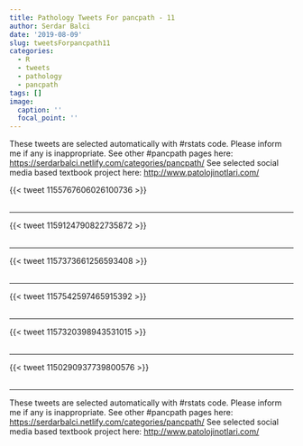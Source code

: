 ```yaml
---
title: Pathology Tweets For pancpath - 11
author: Serdar Balci
date: '2019-08-09'
slug: tweetsForpancpath11
categories:
  - R
  - tweets
  - pathology
  - pancpath
tags: []
image:
  caption: ''
  focal_point: ''
---
```



These tweets are selected automatically with #rstats code. Please inform me if any is inappropriate.
See other #pancpath pages here: https://serdarbalci.netlify.com/categories/pancpath/ 
See selected social media based textbook project here: http://www.patolojinotlari.com/

{{< tweet 1155767606026100736 >}}
<br>
<br>
<hr>
{{< tweet 1159124790822735872 >}}
<br>
<br>
<hr>
{{< tweet 1157373661256593408 >}}
<br>
<br>
<hr>
{{< tweet 1157542597465915392 >}}
<br>
<br>
<hr>
{{< tweet 1157320398943531015 >}}
<br>
<br>
<hr>
{{< tweet 1150290937739800576 >}}
<br>
<br>
<hr>


These tweets are selected automatically with #rstats code. Please inform me if any is inappropriate.
See other #pancpath pages here: https://serdarbalci.netlify.com/categories/pancpath/ 
See selected social media based textbook project here: http://www.patolojinotlari.com/
